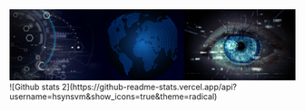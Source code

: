 <img src="Hüseyin SEVİM.png" width="auto">
![Github stats 2](https://github-readme-stats.vercel.app/api?username=hsynsvm&show_icons=true&theme=radical) 


